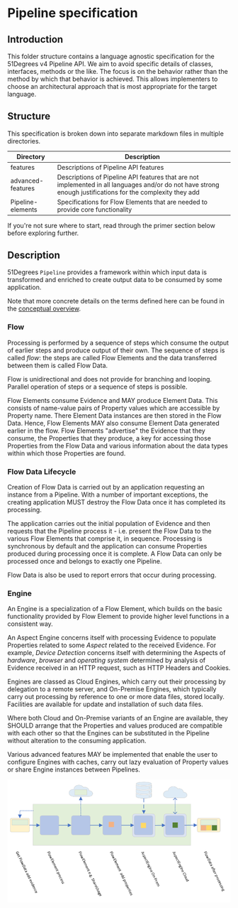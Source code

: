 # Pipeline specification

## Introduction

This folder structure contains a language agnostic specification for the 51Degrees
v4 Pipeline API.
We aim to avoid specific details of classes, interfaces, methods or the like. The
focus is on the behavior rather than the method by which that behavior is achieved.
This allows implementers to choose an architectural approach that is most appropriate
for the target language.

## Structure

This specification is broken down into separate markdown files in multiple directories.

| Directory | Description |
|---|---|
| features | Descriptions of Pipeline API features |
| advanced-features | Descriptions of Pipeline API features that are not implemented in all languages and/or do not have strong enough justifications for the complexity they add |
| Pipeline-elements | Specifications for Flow Elements that are needed to provide core functionality  |

If you're not sure where to start, read through the primer section below before
exploring further.

## Description

51Degrees `Pipeline` provides a framework within which input data is transformed
and enriched to create output data to be consumed by some application.

Note that more concrete details on the terms defined here can be found in the
[conceptual overview](conceptual-overview.md).

### Flow

Processing is performed by a sequence of steps which consume the
output of earlier steps and produce output of their own. The sequence of
steps is called *flow*: the steps are called Flow Elements and the data
transferred between them is called Flow Data.

Flow is unidirectional and does not provide for branching and looping. Parallel
operation of steps or a sequence of steps is possible.

Flow Elements consume Evidence and MAY produce Element Data. This consists
of name-value pairs of Property values which are accessible by Property name.
There Element Data instances are then stored in the Flow Data. Hence, Flow
Elements MAY also consume Element Data generated earlier in the flow.
Flow Elements "advertise" the Evidence that they consume, the Properties that
they produce, a key for accessing those Properties from the Flow Data and various
information about the data types within which those Properties are found.

### Flow Data Lifecycle

Creation of Flow Data is carried out by an application requesting an instance
from a Pipeline. With a number of important exceptions, the creating
application MUST destroy the Flow Data once it has completed its processing.

The application carries out the initial population of Evidence
and then requests that the Pipeline process it - i.e. present the Flow Data
to the various Flow Elements that comprise it, in sequence. Processing is
synchronous by default and the application can consume Properties produced
during processing once it is complete. A Flow Data can only be processed
once and belongs to exactly one Pipeline.

Flow Data is also be used to report errors that occur during processing.

### Engine

An Engine is a specialization of a Flow Element, which builds on the basic
functionality provided by Flow Element to provide higher level functions
in a consistent way.

An Aspect Engine concerns itself with processing Evidence to populate
Properties related to some *Aspect* related to the received Evidence. For example,
*Device Detection* concerns itself with determining the Aspects of *hardware*,
*browser* and *operating system* determined by analysis of Evidence received
in an HTTP request, such as HTTP Headers and Cookies.

Engines are classed as Cloud Engines, which carry out their processing
by delegation to a remote server, and On-Premise Engines, which typically
carry out processing by reference to one or more data files, stored locally.
Facilities are available for update and installation of such data files.

Where both Cloud and On-Premise variants of an Engine are available, they SHOULD
arrange that the Properties and values produced are compatible with each other
so that the Engines can be substituted in the Pipeline without alteration to
the consuming application.

Various advanced features MAY be implemented that enable the user to configure
Engines with caches, carry out lazy evaluation of Property values or share
Engine instances between Pipelines.

![Illustration of Pipeline Flow](images/PipelineFlow.png)
